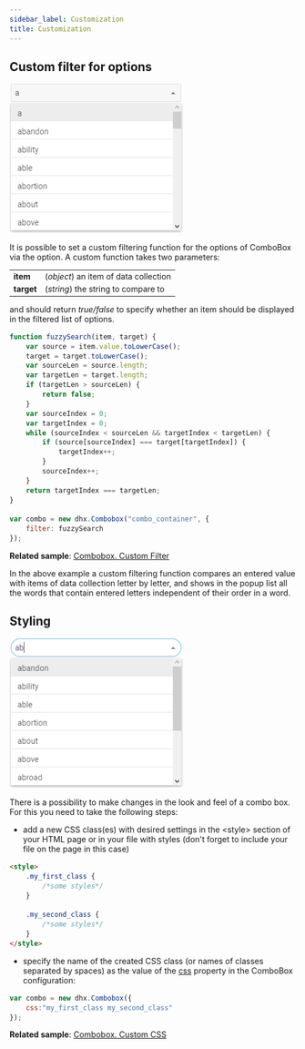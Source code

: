 ```yaml
---
sidebar_label: Customization
title: Customization
---          
```


Custom filter for options
-----------------------

![](../assets/combo/custom_filter.png)

It is possible to set a custom filtering function for the options of ComboBox via the [](combobox/api/combobox_filter_config.md) option. A custom function takes two parameters:

<table>
	<tbody>
        <tr>
			<td><b>item</b></td>
			<td>(<i>object</i>) an item of data collection</td>
		</tr>
		<tr>
			<td><b>target</b></td>
			<td>(<i>string</i>) the string to compare to</td>
		</tr>
    </tbody>
</table>

and should return *true/false* to specify whether an item should be displayed in the filtered list of options.

~~~js
function fuzzySearch(item, target) {
	var source = item.value.toLowerCase();
    target = target.toLowerCase();
    var sourceLen = source.length;
    var targetLen = target.length;
    if (targetLen > sourceLen) {
    	return false;
    }
    var sourceIndex = 0;
    var targetIndex = 0;
    while (sourceIndex < sourceLen && targetIndex < targetLen) {
    	if (source[sourceIndex] === target[targetIndex]) {
    		targetIndex++;
    	}
    	sourceIndex++;
    }
    return targetIndex === targetLen;
}

var combo = new dhx.Combobox("combo_container", {
	filter: fuzzySearch
});
~~~

**Related sample**: [Combobox. Custom Filter](https://snippet.dhtmlx.com/791incm9)

In the above example a custom filtering function compares an entered value with items of data collection letter by letter, and shows in the popup list all the words that contain entered letters independent of their 
order in a word.


Styling 
-----------

![](../assets/combo/custom_css.png)

There is a possibility to make changes in the look and feel of a combo box. For this you need to take the following steps:

- add a new CSS class(es) with desired settings in the &lt;style&gt; section of your HTML page or in your file with styles (don't forget to include your file on the page in this case)

~~~html
<style>
	.my_first_class {
		/*some styles*/
	}
    
    .my_second_class {
		/*some styles*/
	}
</style>
~~~

- specify the name of the created CSS class (or names of classes separated by spaces) as the value of the [css](combobox/api/combobox_css_config.md) property in the ComboBox configuration:

~~~js
var combo = new dhx.Combobox({
    css:"my_first_class my_second_class"
});
~~~

**Related sample**: [Combobox. Custom CSS](https://snippet.dhtmlx.com/lldd739i)
